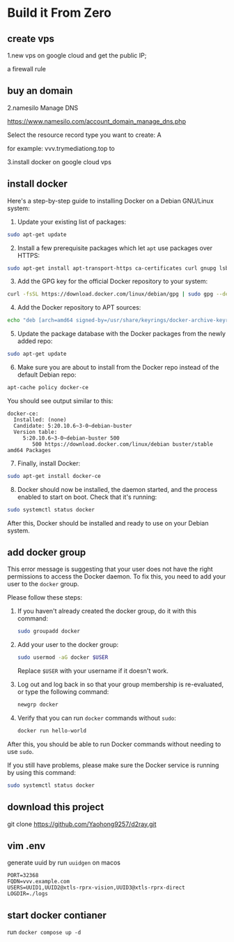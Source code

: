 # Build it From Zero

## create vps
1.new vps on google cloud and get the public IP;

a firewall rule



## buy an domain
2.namesilo Manage DNS 

https://www.namesilo.com/account_domain_manage_dns.php

Select the resource record type you want to create: A

for example: vvv.trymediationg.top to  

3.install docker on google cloud vps




## install docker

Here's a step-by-step guide to installing Docker on a Debian GNU/Linux system:

1. Update your existing list of packages:
```bash
sudo apt-get update
```
2. Install a few prerequisite packages which let `apt` use packages over HTTPS:
```bash
sudo apt-get install apt-transport-https ca-certificates curl gnupg lsb-release
```
3. Add the GPG key for the official Docker repository to your system:
```bash
curl -fsSL https://download.docker.com/linux/debian/gpg | sudo gpg --dearmor -o /usr/share/keyrings/docker-archive-keyring.gpg
```
4. Add the Docker repository to APT sources:
```bash
echo "deb [arch=amd64 signed-by=/usr/share/keyrings/docker-archive-keyring.gpg] https://download.docker.com/linux/debian $(lsb_release -cs) stable" | sudo tee /etc/apt/sources.list.d/docker.list > /dev/null
```
5. Update the package database with the Docker packages from the newly added repo:
```bash
sudo apt-get update
```
6. Make sure you are about to install from the Docker repo instead of the default Debian repo:
```bash
apt-cache policy docker-ce
```
You should see output similar to this:

    docker-ce:
      Installed: (none)
      Candidate: 5:20.10.6~3-0~debian-buster
      Version table:
         5:20.10.6~3-0~debian-buster 500
            500 https://download.docker.com/linux/debian buster/stable amd64 Packages

7. Finally, install Docker:
```bash
sudo apt-get install docker-ce
```
8. Docker should now be installed, the daemon started, and the process enabled to start on boot. Check that it's running:
```bash
sudo systemctl status docker
```

After this, Docker should be installed and ready to use on your Debian system.



## add docker group


This error message is suggesting that your user does not have the right permissions to access the Docker daemon. To fix this, you need to add your user to the `docker` group.

Please follow these steps:

1. If you haven't already created the docker group, do it with this command:

    ```bash
    sudo groupadd docker
    ```

2. Add your user to the docker group:

    ```bash
    sudo usermod -aG docker $USER
    ```
   Replace `$USER` with your username if it doesn't work.

3. Log out and log back in so that your group membership is re-evaluated, or type the following command:

    ```bash
    newgrp docker 
    ```

4. Verify that you can run `docker` commands without `sudo`:

    ```bash
    docker run hello-world
    ```

After this, you should be able to run Docker commands without needing to use `sudo`.

If you still have problems, please make sure the Docker service is running by using this command:

```bash
sudo systemctl status docker
```


## download this project


git clone https://github.com/Yaohong9257/d2ray.git


## vim .env

generate uuid by run `uuidgen` on macos

```
PORT=32368
FQDN=vvv.example.com
USERS=UUID1,UUID2@xtls-rprx-vision,UUID3@xtls-rprx-direct
LOGDIR=./logs
```

## start docker contianer

run `docker compose up -d`





